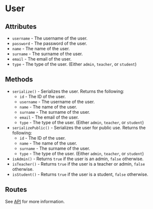 # User

## Attributes
- `username` - The username of the user.
- `password` - The password of the user.
- `name` - The name of the user.
- `surname` - The surname of the user.
- `email` - The email of the user.
- `type` - The type of the user. (Either `admin`, `teacher`, or `student`)

## Methods
- `serialize()` - Serializes the user. Returns the following:
    - `id` - The ID of the user.
    - `username` - The username of the user.
    - `name` - The name of the user.
    - `surname` - The surname of the user.
    - `email` - The email of the user.
    - `type` - The type of the user. (Either `admin`, `teacher`, or `student`)
- `serializePublic()` - Serializes the user for public use. Returns the following:
    - `id` - The ID of the user.
    - `name` - The name of the user.
    - `surname` - The surname of the user.
    - `type` - The type of the user. (Either `admin`, `teacher`, or `student`)
- `isAdmin()` - Returns `true` if the user is an admin, `false` otherwise.
- `isTeacher()` - Returns `true` if the user is a teacher or admin, `false` otherwise.
- `isStudent()` - Returns `true` if the user is a student, `false` otherwise.

## Routes

See [API](API.md "API documentation") for more information.
